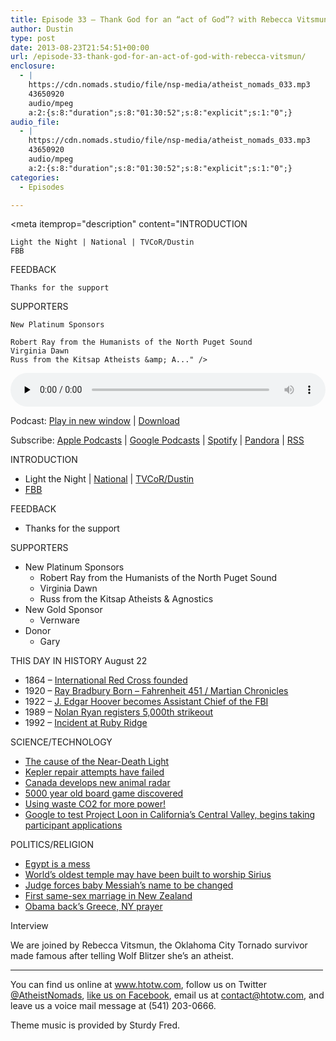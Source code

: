 ```yaml
---
title: Episode 33 – Thank God for an “act of God”? with Rebecca Vitsmun
author: Dustin
type: post
date: 2013-08-23T21:54:51+00:00
url: /episode-33-thank-god-for-an-act-of-god-with-rebecca-vitsmun/
enclosure:
  - |
    https://cdn.nomads.studio/file/nsp-media/atheist_nomads_033.mp3
    43650920
    audio/mpeg
    a:2:{s:8:"duration";s:8:"01:30:52";s:8:"explicit";s:1:"0";}
audio_file:
  - |
    https://cdn.nomads.studio/file/nsp-media/atheist_nomads_033.mp3
    43650920
    audio/mpeg
    a:2:{s:8:"duration";s:8:"01:30:52";s:8:"explicit";s:1:"0";}
categories:
  - Episodes

---
```

<div itemscope itemtype="http://schema.org/AudioObject">
  <meta itemprop="name" content="Episode 33 – Thank God for an “act of God”? with Rebecca Vitsmun" />
  
  <meta itemprop="uploadDate" content="2013-08-23T15:54:51-06:00" />
  
  <meta itemprop="encodingFormat" content="audio/mpeg" />
  
  <meta itemprop="duration" content="PT1H30M52S" />
  
  <meta itemprop="description" content="INTRODUCTION

 	Light the Night | National | TVCoR/Dustin
 	FBB

FEEDBACK

 	Thanks for the support

SUPPORTERS

 	New Platinum Sponsors

 	Robert Ray from the Humanists of the North Puget Sound
 	Virginia Dawn
 	Russ from the Kitsap Atheists &amp; A..." />
  
  <meta itemprop="contentUrl" content="https://dts.podtrac.com/redirect.mp3/cdn.nomads.studio/file/nsp-media/atheist_nomads_033.mp3" />
  
  <meta itemprop="contentSize" content="41.6" />
  </p> 
  
  <div class="powerpress_player" id="powerpress_player_8288">
    <audio class="wp-audio-shortcode" id="audio-5205-32" preload="none" style="width: 100%;" controls="controls"><source type="audio/mpeg" src="https://dts.podtrac.com/redirect.mp3/cdn.nomads.studio/file/nsp-media/atheist_nomads_033.mp3?_=32" /><a href="https://dts.podtrac.com/redirect.mp3/cdn.nomads.studio/file/nsp-media/atheist_nomads_033.mp3">https://dts.podtrac.com/redirect.mp3/cdn.nomads.studio/file/nsp-media/atheist_nomads_033.mp3</a></audio>
  </div>
</div>

<p class="powerpress_links powerpress_links_mp3">
  Podcast: <a href="https://dts.podtrac.com/redirect.mp3/cdn.nomads.studio/file/nsp-media/atheist_nomads_033.mp3" class="powerpress_link_pinw" target="_blank" title="Play in new window" onclick="return powerpress_pinw('https://htotw.com/?powerpress_pinw=5205-podcast');" rel="nofollow">Play in new window</a> | <a href="https://dts.podtrac.com/redirect.mp3/cdn.nomads.studio/file/nsp-media/atheist_nomads_033.mp3" class="powerpress_link_d" title="Download" rel="nofollow" download="atheist_nomads_033.mp3">Download</a>
</p>

<p class="powerpress_links powerpress_subscribe_links">
  Subscribe: <a href="https://podcasts.apple.com/us/podcast/humanists-take-on-the-world/id530050098?mt=2&ls=1" class="powerpress_link_subscribe powerpress_link_subscribe_itunes" target="_blank" title="Subscribe on Apple Podcasts" rel="nofollow">Apple Podcasts</a> | <a href="https://www.google.com/podcasts?feed=aHR0cDovL2F0aGVpc3Rub21hZHMubGlic3luLmNvbS9yc3M%3D" class="powerpress_link_subscribe powerpress_link_subscribe_googleplay" target="_blank" title="Subscribe on Google Podcasts" rel="nofollow">Google Podcasts</a> | <a href="https://open.spotify.com/show/3LzK2xZGike6Tc1GEMtMbr?si=LieN9SNuTpq96smuaUsH8A" class="powerpress_link_subscribe powerpress_link_subscribe_spotify" target="_blank" title="Subscribe on Spotify" rel="nofollow">Spotify</a> | <a href="https://www.pandora.com/podcast/atheist-nomads/PC:10122?corr=62071012&part=ug" class="powerpress_link_subscribe powerpress_link_subscribe_pandora" target="_blank" title="Subscribe on Pandora" rel="nofollow">Pandora</a> | <a href="https://htotw.com/feed/podcast/" class="powerpress_link_subscribe powerpress_link_subscribe_rss" target="_blank" title="Subscribe via RSS" rel="nofollow">RSS</a>
</p>

INTRODUCTION

  * Light the Night | <a href="http://pages.lightthenight.org/2013/FBB" target="_blank" rel="noopener">National</a> | <a href="http://pages.lightthenight.org/oswim/Boise13/TreasureValleyCoalitionofReasonFBB" target="blank" rel="noopener">TVCoR/Dustin</a>
  * <a href="http://foundationbeyondbelief.org/" target="_blank" rel="noopener">FBB</a>

FEEDBACK

  * Thanks for the support

SUPPORTERS

  * New Platinum Sponsors 
      * Robert Ray from the Humanists of the North Puget Sound
      * Virginia Dawn
      * Russ from the Kitsap Atheists & Agnostics
  * New Gold Sponsor 
      * Vernware
  * Donor 
      * Gary

THIS DAY IN HISTORY August 22

  * 1864 &#8211; <a href="http://www.history.com/this-day-in-history/international-red-cross-founded" target="_blank" rel="noopener">International Red Cross founded</a>
  * 1920 &#8211; <a href="http://en.wikipedia.org/wiki/Ray_Bradbury" target="_blank" rel="noopener">Ray Bradbury Born &#8211; Fahrenheit 451 / Martian Chronicles</a>
  * 1922 &#8211; <a href="http://www.enotes.com/j-edgar-hoover-salem/j-edgar-hoover" target="_blank" rel="noopener">J. Edgar Hoover becomes Assistant Chief of the FBI</a>
  * 1989 &#8211; <a href="http://www.history.com/this-day-in-history/nolan-ryan-registers-5000th-strikeout" target="_blank" rel="noopener">Nolan Ryan registers 5,000th strikeout</a>
  * 1992 &#8211; <a href="http://www.history.com/this-day-in-history/incident-at-ruby-ridge" target="_blank" rel="noopener">Incident at Ruby Ridge</a>

SCIENCE/TECHNOLOGY

  * <a href="http://news.discovery.com/human/health/brain-activity-shows-basis-of-near-death-experience-130813.htm" target="_blank" rel="noopener">The cause of the Near-Death Light</a>
  * <a href="http://m.elpasoinc.com/news/wire/article_911acd20-081f-11e3-baf8-0019bb30f31a.html" target="_blank" rel="noopener">Kepler repair attempts have failed</a>
  * <a href="http://www.newscientist.com/article/mg21929304.900-radar-warns-drivers-when-theres-a-moose-on-the-loose.html?cmpid=RSS|NSNS|2012-GLOBAL|online-news" target="_blank" rel="noopener">Canada develops new animal radar</a>
  * <a href="http://www.newscientist.com/article/dn24060-ancient-pawns-pieces-from-5000yearold-board-games.html?cmpid=RSS|NSNS|2012-GLOBAL|online-news#.UhO31Rf22XU" target="_blank" rel="noopener">5000 year old board game discovered</a>
  * <a href="http://www.scientificamerican.com/article.cfm?id=waste-co2-could-be-source-of-extra-power" target="_blank" rel="noopener">Using waste CO2 for more power!</a>
  * <a href="http://www.engadget.com/2013/08/20/google-project-loon-testing-california/" target="_blank" rel="noopener">Google to test Project Loon in California&#8217;s Central Valley, begins taking participant applications</a>

POLITICS/RELIGION

  * <a href="http://www.reuters.com/article/2013/08/20/us-egypt-protests-idUSBRE97C09A20130820" target="_blank" rel="noopener">Egypt is a mess</a>
  * <a href="http://www.newscientist.com/article/mg21929303.400-worlds-oldest-temple-built-to-worship-the-dog-star.html?cmpid=RSS|NSNS|2012-GLOBAL|online-news#.UhO2dhf22XU" target="_blank" rel="noopener">World’s oldest temple may have been built to worship Sirius</a>
  * <a href="http://www.businessinsider.com/judge-changes-babys-name-from-messiah-to-martin-because-of-jesus-causes-nationwide-outcry-2013-8#ixzz2boV9YtoX" target="_blank" rel="noopener">Judge forces baby Messiah’s name to be changed</a>
  * <a href="http://www.cnn.com/2013/08/18/world/asia/new-zealand-same-sex-marriage/index.html" target="_blank" rel="noopener">First same-sex marriage in New Zealand</a>
  * <a href="http://ffrf.org/news/news-releases/item/18551-government-officials-just-%E2%80%98pray-without-ceasing%E2%80%99" target="_blank" rel="noopener">Obama back’s Greece, NY prayer</a>

Interview

We are joined by Rebecca Vitsmun, the Oklahoma City Tornado survivor made famous after telling Wolf Blitzer she’s an atheist.

<hr width="500" />

You can find us online at <a href="https://www.htotw.com/" target="_blank" rel="noopener">www.htotw.com</a>, follow us on Twitter <a href="https://twitter.com/AtheistNomads" target="_blank" rel="noopener">@AtheistNomads</a>, <a href="https://htotw.com/facebook" target="_blank" rel="noopener">like us on Facebook</a>, email us at <contact@htotw.com>, and leave us a voice mail message at (541) 203-0666.

Theme music is provided by Sturdy Fred.